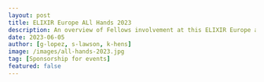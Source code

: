 ```yaml
---
layout: post
title: ELIXIR Europe ALl Hands 2023
description: An overview of Fellows involvement at this ELIXIR Europe annual event
date: 2023-06-05
author: [g-lopez, s-lawson, k-hens]
image: /images/all-hands-2023.jpg
tag: [Sponsorship for events]
featured: false
---
```


